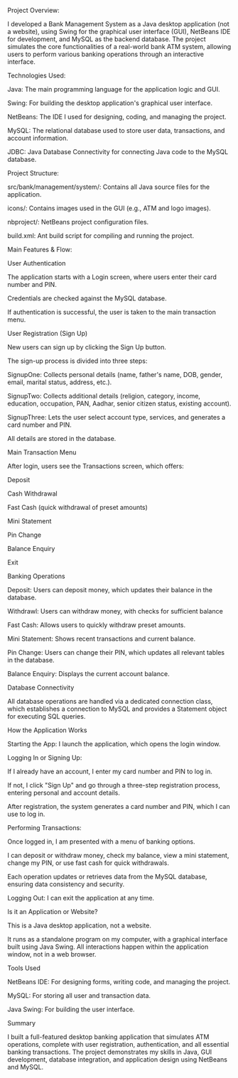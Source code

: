 Project Overview:

I developed a Bank Management System as a Java desktop application (not a website), using Swing for the graphical user interface (GUI), NetBeans IDE for development, and MySQL as the backend database. The project simulates the core functionalities of a real-world bank ATM system, allowing users to perform various banking operations through an interactive interface.

Technologies Used:

Java: The main programming language for the application logic and GUI.

Swing: For building the desktop application's graphical user interface.

NetBeans: The IDE I used for designing, coding, and managing the project.

MySQL: The relational database used to store user data, transactions, and account information.

JDBC: Java Database Connectivity for connecting Java code to the MySQL database.

Project Structure:

src/bank/management/system/: Contains all Java source files for the application.

icons/: Contains images used in the GUI (e.g., ATM and logo images).

nbproject/: NetBeans project configuration files.

build.xml: Ant build script for compiling and running the project.

Main Features & Flow:

User Authentication

The application starts with a Login screen, where users enter their card number and PIN.

Credentials are checked against the MySQL database.

If authentication is successful, the user is taken to the main transaction menu.

User Registration (Sign Up)


New users can sign up by clicking the Sign Up button.

The sign-up process is divided into three steps:

SignupOne: Collects personal details (name, father's name, DOB, gender, email, marital status, address, etc.).

SignupTwo: Collects additional details (religion, category, income, education, occupation, PAN, Aadhar, senior citizen status, existing account).

SignupThree: Lets the user select account type, services, and generates a card number and PIN.

All details are stored in the database.

Main Transaction Menu

After login, users see the Transactions screen, which offers:

Deposit

Cash Withdrawal

Fast Cash (quick withdrawal of preset amounts)

Mini Statement

Pin Change

Balance Enquiry

Exit

Banking Operations

Deposit: Users can deposit money, which updates their balance in the database.

Withdrawl: Users can withdraw money, with checks for sufficient balance

Fast Cash: Allows users to quickly withdraw preset amounts.

Mini Statement: Shows recent transactions and current balance.

Pin Change: Users can change their PIN, which updates all relevant tables in the database.

Balance Enquiry: Displays the current account balance.

Database Connectivity

All database operations are handled via a dedicated connection class, which establishes a connection to MySQL and provides a Statement object for executing SQL queries.

How the Application Works 

Starting the App: I launch the application, which opens the login window.

Logging In or Signing Up:

If I already have an account, I enter my card number and PIN to log in.

If not, I click "Sign Up" and go through a three-step registration process, entering personal and account details.

After registration, the system generates a card number and PIN, which I can use to log in.

Performing Transactions:

Once logged in, I am presented with a menu of banking options.

I can deposit or withdraw money, check my balance, view a mini statement, change my PIN, or use fast cash for quick withdrawals.

Each operation updates or retrieves data from the MySQL database, ensuring data consistency and security.

Logging Out: I can exit the application at any time.

Is it an Application or Website?

This is a Java desktop application, not a website.

It runs as a standalone program on my computer, with a graphical interface built using Java Swing. All interactions happen within the application window, not in a web browser.

Tools Used

NetBeans IDE: For designing forms, writing code, and managing the project.

MySQL: For storing all user and transaction data.

Java Swing: For building the user interface.

Summary

I built a full-featured desktop banking application that simulates ATM operations, complete with user registration, authentication, and all essential banking transactions. The project demonstrates my skills in Java, GUI development, database integration, and application design using NetBeans and MySQL.
